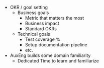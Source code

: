 - OKR / goal setting
    - Business goals
        - Metric that matters the most
        - Business impact
        - Standard OKRs
    - Technical goals
        - Test coverage %
        - Setup documentation pipeline
        - etc.
- AuxEng builds some domain familiarity
    - Dedicated Time to learn and familiarize